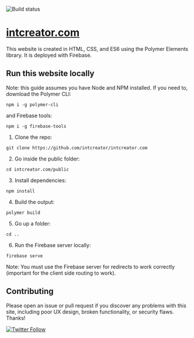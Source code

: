 ![Build status](https://travis-ci.org/intcreator/intcreator.com.svg?branch=master)

# [intcreator.com](https://intcreator.com/)

This website is created in HTML, CSS, and ES6 using the Polymer Elements library.  It is deployed with Firebase.  

## Run this website locally

Note: this guide assumes you have Node and NPM installed.  If you need to, download the Polymer CLI:

```
npm i -g polymer-cli
```

and Firebase tools:

```
npm i -g firebase-tools
```

1. Clone the repo:
```
git clone https://github.com/intcreator/intcreator.com
```
2. Go inside the public folder:
```
cd intcreator.com/public
```
3. Install dependencies:
```
npm install
```
4. Build the output:
```
polymer build
```
5. Go up a folder:
```
cd ..
```
6. Run the Firebase server locally:
```
firebase serve
```

Note: You must use the Firebase server for redirects to work correctly (important for the client side routing to work).

## Contributing

Please open an issue or pull request if you discover any problems with this site, including poor UX design, broken functionality, or security flaws.  Thanks!

[![Twitter Follow](https://img.shields.io/twitter/follow/intcreator.svg?style=social&label=Twitter&style=flat)](https://twitter.com/intcreator)